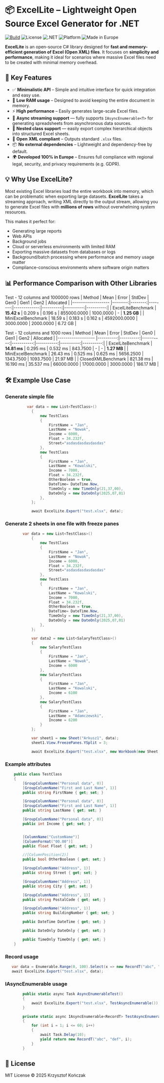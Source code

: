 # 📦 ExcelLite – Lightweight Open Source Excel Generator for .NET
[![Build](https://github.com/kkonczak/ExcelLite/actions/workflows/dotnet.yml/badge.svg)](https://github.com/kkonczak/ExcelLite/actions/workflows/dotnet.yml)
![License](https://img.shields.io/github/license/kkonczak/ExcelLite)
![.NET](https://img.shields.io/badge/.NET-7.0%2B-blue)
![Platform](https://img.shields.io/badge/platform-windows%20%7C%20linux%20%7C%20macos-lightgrey)
![Made in Europe](https://img.shields.io/badge/made%20in-Europe-blue)

**ExcelLite** is an open-source C# library designed for **fast and memory-efficient generation of Excel (Open XML) files**. It focuses on **simplicity and performance**, making it ideal for scenarios where massive Excel files need to be created with minimal memory overhead.

## 🚀 Key Features

- ✅ **Minimalistic API** – Simple and intuitive interface for quick integration and easy use.
- 🧠 **Low RAM usage** – Designed to avoid keeping the entire document in memory.
- ⚡ **High performance** – Easily generates large-scale Excel files.
- 🔁 **Async streaming support** — fully supports `IAsyncEnumerable<T>` for generating spreadsheets from asynchronous data sources.  
- 🧩 **Nested class support** — easily export complex hierarchical objects into structured Excel sheets.  
- 📄 **Open XML compliant** – Outputs standard `.xlsx` files.
- 📦 **No external dependencies** – Lightweight and dependency-free by default.
- 🌍 **Developed 100% in Europe** – Ensures full compliance with regional legal, security, and privacy requirements (e.g. GDPR).

## 💡 Why Use ExcelLite?

Most existing Excel libraries load the entire workbook into memory, which can be problematic when exporting large datasets. **ExcelLite** takes a streaming approach, writing XML directly to the output stream, allowing you to generate Excel files with **millions of rows** without overwhelming system resources.

This makes it perfect for:

- Generating large reports
- Web APIs
- Background jobs
- Cloud or serverless environments with limited RAM
- Exporting massive datasets from databases or logs
- Background/batch processing where performance and memory usage matter
- Compliance-conscious environments where software origin matters

## 📊 Performance Comparison with Other Libraries
Test - 12 columns and 1000000 rows
| Method             | Mean    | Error   | StdDev  | Gen0         | Gen1      | Gen2      | Allocated |
|------------------- |--------:|--------:|--------:|-------------:|----------:|----------:|----------:|
| ExcelLiteBenchmark | **15.42 s** | 0.209 s | 0.196 s |  855000.0000 | 1000.0000 |         - |   **1.25 GB** |
| MiniExcelBenchmark | 18.59 s | 0.183 s | 0.162 s | 4592000.0000 | 3000.0000 | 2000.0000 |   6.72 GB |

Test - 12 columns and 1000 rows
| Method             | Mean      | Error     | StdDev    | Gen0       | Gen1   | Gen2      | Allocated |
|------------------- |----------:|----------:|----------:|-----------:|-----------:|----------:|----------:|
| ExcelLiteBenchmark |  **14.81 ms** |  0.295 ms |  0.532 ms |   843.7500 | - |         - |   **1.27 MB** |
| MiniExcelBenchmark |  26.43 ms |  0.525 ms |  0.625 ms |  5656.2500 |  1343.7500 | 1093.7500 |  21.97 MB |
| ClosedXMLBenchmark | 821.38 ms | 16.190 ms | 35.537 ms | 66000.0000 | 17000.0000 | 3000.0000 | 186.17 MB |

## 🛠 Example Use Case
### Generate simple file
```csharp
          var data = new List<TestClass>()
            {
                new TestClass
                {
                    FirstName = "Jan",
                    LastName = "Nowak",
                    Income = 6000,
                    Float = 34.232f,
                    Street="asdasdasdasdasdas"
                },
                new TestClass
                {
                    FirstName = "Jan",
                    LastName = "Kowalski",
                    Income = 7000,
                    Float = 34.232f,
                    OtherBoolean = true,
                    DateTime= DateTime.Now,
                    TimeOnly = new TimeOnly(21,37,00),
                    DateOnly = new DateOnly(2025,07,01)
                },
            };

            await ExcelLite.Export("test.xlsx", data);
```

### Generate 2 sheets in one file with freeze panes
```csharp
        var data = new List<TestClass>()
            {
                new TestClass
                {
                    FirstName = "Jan",
                    LastName = "Nowak",
                    Income = 6000,
                    Float = 34.232f,
                    Street="asdasdasdasdasdas"
                },
                new TestClass
                {
                    FirstName = "Jan",
                    LastName = "Kowalski",
                    Income = 7000,
                    Float = 34.232f,
                    OtherBoolean = true,
                    DateTime= DateTime.Now,
                    TimeOnly = new TimeOnly(21,37,00),
                    DateOnly = new DateOnly(2025,07,01)
                },
            };

            var data2 = new List<SalaryTestClass>()
            {
                new SalaryTestClass
                {
                    FirstName = "Jan",
                    LastName = "Nowak",
                    Income = 6000
                },
                new SalaryTestClass
                {
                    FirstName = "Jan",
                    LastName = "Kowalski",
                    Income = 6100
                },
                new SalaryTestClass
                {
                    FirstName = "Jan",
                    LastName = "Adamczewski",
                    Income = 6200
                }
            };

            var sheet1 = new Sheet("Arkusz1", data);
            sheet1.View.FreezePanes.YSplit = 3;

            await ExcelLite.Export("test.xlsx", new Workbook(new Sheet[] { new Sheet("Salary", data2), sheet1  }));
```

### Example attributes
```csharp
    public class TestClass
    {
        [GroupColumnName("Personal data", 0)]
        [GroupColumnName("First and Last Name", 1)]
        public string FirstName { get; set; }

        [GroupColumnName("Personal data", 0)]
        [GroupColumnName("First and Last Name", 1)]
        public string LastName { get; set; }

        [GroupColumnName("Personal data", 0)]
        public int Income { get; set; }


        [ColumnName("CustomName")]
        [ColumnFormat("00.00")]
        public float Float { get; set; }

        //[ColumnPosition(2)]
        public bool OtherBoolean { get; set; }

        [GroupColumnName("Address", 1)]
        public string Street { get; set; }

        [GroupColumnName("Address", 1)]
        public string City { get; set; }

        [GroupColumnName("Address", 1)]
        public string PostalCode { get; set; }

        [GroupColumnName("Address", 1)]
        public string BuildingNumber { get; set; }

        public DateTime DateTime { get; set; }

        public DateOnly DateOnly { get; set; }

        public TimeOnly TimeOnly { get; set; }
    }
```

### Record usage
```csharp
   var data = Enumerable.Range(0, 100).Select(x => new RecordT("abc", "def", x));
   await ExcelLite.Export("test.xlsx", data);
```

### IAsyncEnumerable usage
```csharp
        public static async Task AsyncEnumerableTest()
        {
            await ExcelLite.Export("test.xlsx", TestAsyncEnumerable());
        }

        private static async IAsyncEnumerable<RecordT> TestAsyncEnumerable()
        {
            for (int i = 1; i <= 60; i++)
            {
                await Task.Delay(10);
                yield return new RecordT("abc", "def", i); 
            }
        }
```

## 📄 License

MIT License © 2025 Krzysztof Kończak
